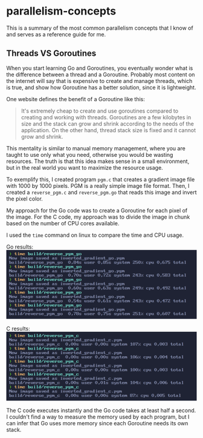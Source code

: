 # parallelism-concepts

This is a summary of the most common parallelism concepts that I know of and serves as a reference guide for me.

## 


## Threads VS Goroutines

When you start learning Go and Goroutines, you eventually wonder what is the difference between a thread and a Goroutine.
Probably most content on the internet will say that is expensive to create and manage threads, which is true, and show
how Goroutine has a better solution, since it is lightweight.

One website defines the benefit of a Goroutine like this:

> It's extremely cheap to create and use goroutines compared to creating and working with threads. Goroutines are a few kilobytes in size and the stack can grow and shrink according to the needs of the application. On the other hand, thread stack size is fixed and it cannot grow and shrink.

This mentality is similar to manual memory management, where you are taught to use only what you need, otherwise you would be wasting resources. The truth is that this idea makes sense in a small environment, but in the real world you want to maximize the resource usage.

To exemplify this, I created program `pgm.c` that creates a gradient image file with 1000 by 1000 pixels. PGM is a really simple image file format.
Then, I created a `reverse_pgm.c` and `reverse_pgm.go` that reads this image and invert the pixel color.

My approach for the Go code was to create a Goroutine for each pixel of the image. For the C code, my approach was to divide
the image in chunk based on the number of CPU cores available.

I used the `time` command on linux to compare the time and CPU usage.

Go results:
![go results](threads_vs_goroutines/go_results.png)

C results:
![c results](threads_vs_goroutines/c_results.png)

The C code executes instantly and the Go code takes at least half a second. I couldn't find a way to measure the memory used by each program, but I can infer that Go uses more memory since each Goroutine needs its own stack.
